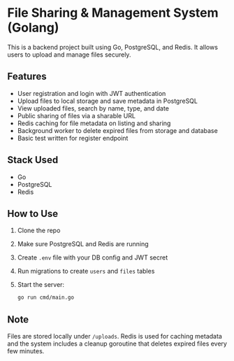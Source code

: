 # File Sharing & Management System (Golang)

This is a backend project built using Go, PostgreSQL, and Redis. It allows users to upload and manage files securely.

## Features

- User registration and login with JWT authentication
- Upload files to local storage and save metadata in PostgreSQL
- View uploaded files, search by name, type, and date
- Public sharing of files via a sharable URL
- Redis caching for file metadata on listing and sharing
- Background worker to delete expired files from storage and database
- Basic test written for register endpoint

## Stack Used

- Go
- PostgreSQL
- Redis

## How to Use

1. Clone the repo
2. Make sure PostgreSQL and Redis are running
3. Create `.env` file with your DB config and JWT secret
4. Run migrations to create `users` and `files` tables
5. Start the server:
   
   ```bash
   go run cmd/main.go

## Note

Files are stored locally under `/uploads`. Redis is used for caching metadata and the system includes a cleanup goroutine that deletes expired files every few minutes.
